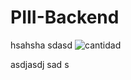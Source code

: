 ﻿# PIII-Backend
hsahsha sdasd
![cantidad](https://github.com/user-attachments/assets/be569785-604c-412c-92f8-f9bffbf30078)


asdjasdj sad s
